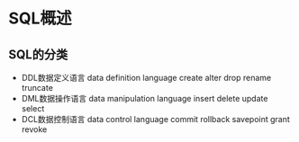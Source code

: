 # SQL概述

## SQL的分类
* DDL数据定义语言 data definition language
    create alter drop rename truncate 
* DML数据操作语言 data manipulation language
    insert delete update select
* DCL数据控制语言 data control language
    commit rollback savepoint grant revoke